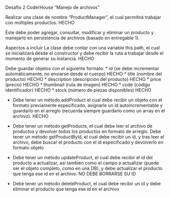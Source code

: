 Desafio 2 CoderHouse “Manejo de archivos”
 
Realizar una clase de nombre “ProductManager”, el cual permitirá trabajar con múltiples productos. HECHO

Éste debe poder agregar, consultar, modificar y eliminar un producto y manejarlo en persistencia de archivos (basado en entregable 1). 

Aspectos a incluir
La clase debe contar con una variable this.path, el cual se inicializará desde el constructor y debe recibir la ruta a trabajar desde el momento de generar su instancia. HECHO

Debe guardar objetos con el siguiente formato:
    * id (se debe incrementar automáticamente, no enviarse desde el cuerpo) HECHO
    * title (nombre del producto) HECHO
    * description (descripción del producto) HECHO
    * price (precio) HECHO
    * thumbnail (ruta de imagen) HECHO
    * code (código identificador) HECHO
    * stock (número de piezas disponibles) HECHO


* Debe tener un método addProduct el cual debe recibir un objeto con el formato previamente especificado, asignarle un id autoincrementable y guardarlo en el arreglo (recuerda siempre guardarlo como un array en el archivo). HECHO

* Debe tener un método getProducts, el cual debe leer el archivo de productos y devolver todos los productos en formato de arreglo.
Debe tener un método getProductById, el cual debe recibir un id, y tras leer el archivo, debe buscar el producto con el id especificado y devolverlo en formato objeto

* Debe tener un método updateProduct, el cual debe recibir el id del producto a actualizar, así también como el campo a actualizar (puede ser el objeto completo, como en una DB), y debe actualizar el producto que tenga ese id en el archivo. NO DEBE BORRARSE SU ID 

* Debe tener un método deleteProduct, el cual debe recibir un id y debe eliminar el producto que tenga ese id en el archivo